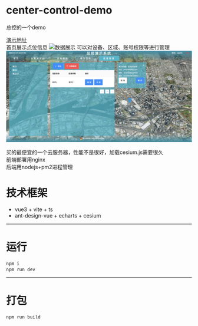 # center-control-demo
总控的一个demo  

[演示地址](http://www.dongpeipei.top:17890/#/login)  
首页展示点位信息
![数据展示](./public/showDeviceOnMap.png)
可以对设备、区域、账号权限等进行管理
![设备管理](./public/deviceMgt.png)

买的最便宜的一个云服务器，性能不是很好，加载cesium.js需要很久  
前端部署用nginx  
后端用nodejs+pm2进程管理  

# 技术框架
- vue3 + vite + ts  
- ant-design-vue + echarts + cesium
--------------------------------

# 运行
```
npm i
npm run dev
```
--------------------------------

# 打包

```
npm run build
```
